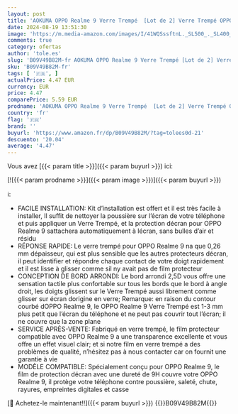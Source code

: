 ```yaml
---
layout: post
title: 'AOKUMA OPPO Realme 9 Verre Trempé  [Lot de 2] Verre Trempé OPPO Realme 9 [0.26mm] [Extreme Résistant aux rayures][Haut Définition] Facile Installation Film Protection écran'
date: 2024-08-19 13:51:30
image: 'https://m.media-amazon.com/images/I/41WQSssftnL._SL500_._SL400_.jpg'
comments: true
category: ofertas
author: 'tole.es'
slug: 'B09V49B82M-fr AOKUMA OPPO Realme 9 Verre Trempé [Lot de 2] Verre Trempé...'
sku: 'B09V49B82M-fr'
tags: [ '🇫🇷', ]
actualPrice: 4.47 EUR
currency: EUR
price: 4.47
comparePrice: 5.59 EUR
prodname: 'AOKUMA OPPO Realme 9 Verre Trempé  [Lot de 2] Verre Trempé OPPO Realme 9 [0.26mm] [Extreme Résistant aux rayures][Haut Définition] Facile Installation Film Protection écran'
country: 'fr'
flag: '🇫🇷'
brand: ''
buyurl: 'https://www.amazon.fr/dp/B09V49B82M/?tag=tolees0d-21'
descuento: '20.04'
average: '4.47'
---
```


Vous avez [{{< param title >}}]({{< param buyurl >}}) ici:

[![{{< param prodname >}}]({{< param image >}})]({{< param buyurl >}})

ℹ️:

- FACILE INSTALLATION: Kit d’installation est offert et il est très facile à installer, Il suffit de nettoyer la poussière sur l’écran de votre téléphone et puis appliquer un Verre Trempé, et la protection décran pour OPPO Realme 9 sattachera automatiquement à lécran, sans bulles d’air et résidu
- RÉPONSE RAPIDE: Le verre trempé pour OPPO Realme 9 na que 0,26 mm dépaisseur, qui est plus sensible que les autres protecteurs décran, il peut identifier et répondre chaque contact de votre doigt rapidement et il est lisse à glisser comme sil ny avait pas de film protecteur
- CONCEPTION DE BORD ARRONDI: Le bord arrondi 2,5D vous offre une sensation tactile plus confortable sur tous les bords que le bord à angle droit, les doigts glissent sur le Verre Trempé aussi librement comme glisser sur écran dorigine en verre; Remarque: en raison du contour courbé dOPPO Realme 9, le OPPO Realme 9 Verre Trempé est 1-3 mm plus petit que l’écran du téléphone et ne peut pas couvrir tout l’écran; il ne couvre que la zone plane
- SERVICE APRÈS-VENTE: Fabriqué en verre trempé, le film protecteur compatible avec OPPO Realme 9 a une transparence excellente et vous offre un effet visuel clair; et si notre film en verre trempé a des problèmes de qualité, n’hésitez pas à nous contacter car on fournit une garantie à vie
- MODÈLE COMPATIBLE: Spécialement conçu pour OPPO Realme 9, le film de protection décran avec une dureté de 9H couvre votre OPPO Realme 9, il protège votre téléphone contre poussière, saleté, chute, rayures, empreintes digitales et casse

[🛒 Achetez-le maintenant!!]({{< param buyurl >}})
{{<world>}}B09V49B82M{{</world>}}
